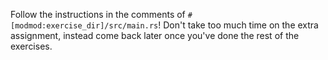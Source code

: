 Follow the instructions in the comments of `#[modmod:exercise_dir]/src/main.rs`!
Don't take too much time on the extra assignment, instead come back later once
you've done the rest of the exercises.
